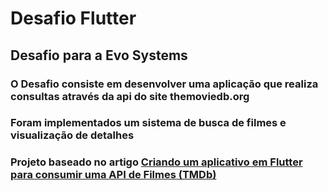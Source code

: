 # Desafio Flutter
## Desafio para a Evo Systems

### O Desafio consiste em desenvolver uma aplicação que realiza consultas através da api do site themoviedb.org
### Foram implementados um sistema de busca de filmes e visualização de detalhes
### Projeto baseado no artigo [Criando um aplicativo em Flutter para consumir uma API de Filmes (TMDb)](https://medium.com/flutter-comunidade-br/criando-um-aplicativo-em-flutter-para-consumir-uma-api-de-filmes-tmdb-2b5a9982bfcd)

